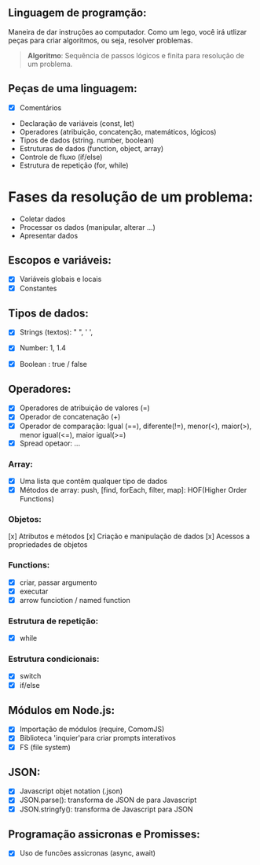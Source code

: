 ## Linguagem de programção:

Maneira de dar instruções ao computador.
Como um lego, você irá  utlizar peças para  criar algoritmos, ou seja, resolver problemas.

> **Algoritmo**: Sequência de passos lógicos e finita para resolução de um problema.

## Peças de uma linguagem:

- [x] Comentários
- Declaração de variáveis (const, let)
- Operadores (atribuição, concatenção, matemáticos, lógicos)
- Tipos de dados (string. number, boolean)
- Estruturas de dados (function, object, array)
- Controle de fluxo (if/else)
- Estrutura de repetição (for, while)

# Fases da resolução de um problema:
- Coletar dados
- Processar os dados (manipular, alterar ...)
- Apresentar dados

## Escopos e variáveis:
- [x] Variáveis globais e locais
- [x] Constantes

## Tipos de dados:
- [x] Strings (textos): " ", ' ', ` `
- [x] Number: 1, 1.4
- [x] Boolean : true / false


## Operadores:
- [x] Operadores de atribuição de valores (=)
- [x] Operador de concatenação (+)
- [x] Operador de comparação: Igual (==), diferente(!=), menor(<), maior(>), menor igual(<=), maior igual(>=)
- [x] Spread opetaor: ...

### Array:
- [x] Uma lista que contêm qualquer tipo de dados
- [x] Métodos de array: push, [find, forEach, filter, map]: HOF(Higher Order Functions)

### Objetos:
[x] Atributos e métodos
[x] Criação e manipulação de dados
[x] Acessos a propriedades de objetos

### Functions:
- [x] criar, passar argumento
- [x] executar
- [x] arrow funciotion / named function

### Estrutura de repetição:
- [x] while

### Estrutura condicionais:
- [x] switch
- [x] if/else

## Módulos em Node.js:
- [x] Importação de módulos (require, ComomJS)
- [x] Biblioteca 'inquier'para criar prompts interativos
- [x] FS (file system)

## JSON:
- [x] Javascript  objet notation (.json)
- [x] JSON.parse(): transforma de JSON de para Javascript
- [x] JSON.stringfy(): transforma de Javascript para JSON

## Programação assicronas e Promisses:
- [x] Uso de funcões assicronas (async, await)


